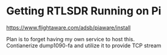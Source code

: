 # Getting RTLSDR Running on Pi
https://www.flightaware.com/adsb/piaware/install

Plan is to forget having my own service to host this.  
Contianerize dump1090-fa and utilize it to provide TCP stream

